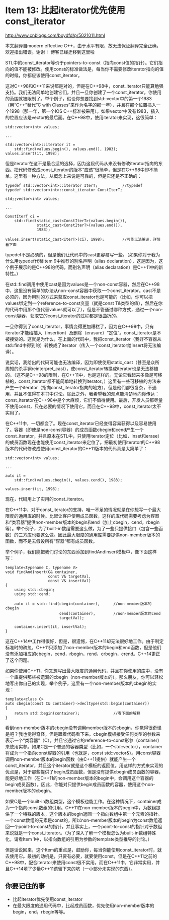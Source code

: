 # Item 13: 比起iterator优先使用const_iterator
http://www.cnblogs.com/boydfd/p/5021011.html

本文翻译自modern effective C++，由于水平有限，故无法保证翻译完全正确，欢迎指出错误。谢谢！
博客已经迁移到这里啦

STL中的const_iterator等价于pointers-to-const（指向const值的指针）。它们指向的值不能被修改。使用const的标准做法是，每当你不需要修改iterator指向的值的时候，你都应该使用const_iterator。

这对C++98和C++11来说都是对的，但是在C++98中，const_iterator只能算勉强支持。我们无法简单地创建它们，并且一旦你创建了一个const_iterator，你使用的范围就被限制了。举个例子，假设你想要找到std::vector中的第一个1983（用“C++”替代“C with Classes”来作为名字的那一年），并且在那个位置插入一个1998（那一年，第一个IOS C++标准被采用）。如果vector中没有1983，插入的位置应该是vector的最后面。在C++98中，使用iterator来实现，这很简单：
```
std::vector<int> values;

...

std::vector<int>::iterator it =
    std::find(values.begin(), values.end(), 1983);
values.insert(it, 1998);
```
但是iterator在这不是最合适的选择，因为这段代码从来没有修改iterator指向的东西。把代码修改成const_iterator的版本“应该”很简单，但是在C++98中却不简单。这里有一种方法，从概念上来说是可靠的，但是它还是不正确的：

```
typedef std::vector<int>::iterator IterT;           //typedef
typedef std::vector<int>::const_iterator ConstIterT;

std;;vector<int> values;

...

ConstIterT ci = 
    std::find(static_cast<ConstIterT>(values.begin()),
              static_cast<ConstIterT>(values.end()),
              1983);

values.insert(static_cast<IterT>(ci), 1998);        //可能无法编译，详情看下面
```
typedef不是必须的，但是他们让代码中的cast更容易写一些。（如果你对于我为什么用typedef代替Item 9中推荐的别名声明（alias declaration），这是因为，这个例子展示的是C++98的代码，而别名声明（alias declaration）是C++11中的新特性。）

在std::find调用中使用cast是因为values是一个non-const容器，然后在C++98中，这里没有简单的办法从non-const容器中获取一个const_iterator。cast不是必须的，因为用别的方式来获取const_iterator也是可能的（比如，你可以把values绑定到一个reference-to-const变量（就是const T&类型的值），然后在你的代码中用那个值代替values就可以了），但是不管通过哪种方式，通过一个non-const容器，获取它的const_iterator的过程都是很曲折的。

一旦你得到了const_iterator，事情变得更加糟糕了，因为在C++98中，只有iterator才能给插入（insertion）及删除（erasure）“定位”。const_iterator是不被接受的。这就是为什么，在上面的代码中，我把const_iterator（我好不容器从std::find中得到的）转换成了iterator（传入一个const_iterator给insert将无法编译）。

说实话，我给出的代码可能也无法编译，因为即使使用static_cast（甚至是众所周知的杀手锏reinterpret_cast），使const_iterator转换成iterator也是无法移植的。（这不是C++98的限制，在C++11中，也是这样的。无论它看起来多像是可移植的，const_iterator都不能简单地转换到iterator。）这里有一些可移植的方法来产生一个iterator（指向const_iterator指向的地方），但是他们都很复杂，不通用，并且不值得在本书中讨论。除此之外，我希望我的观点能清楚地向你传达：const_iterator在C++98中是个大麻烦，它们不值得使用。最后，开发人员都尽量不使用const，只在必要的情况下使用它，而且在C++98中，const_iterator太不实用了。

在C++11中，一切都变了。现在const_iterator已经变得容易获得以及容易使用了。容器（即使是non-const容器）的成员函数cbegin和cend产生一个const_iterator，并且原本在STL中，只使用iterator定位（比如，inset和erase）的成员函数现在也能使用const_iterator来定位了。把最初使用iterator的C++98版本的代码修改成使用const_iterator的C++11版本的代码真是太简单了：

```
std::vector<int> values;

...

auto it = 
    std::find(values.cbegin(), values.cend(), 1983);    

values.insert(it, 1998);
```
现在，代码用上了实用的const_iterator。

在C++11中，对于const_iterator的支持，唯一不足的情况就是在你想写一个最大限度的通用库的时候。比起让客户使用成员函数，这样的库代码需要考虑为容器和“类容器”提供non-member版本的begin和end（加上cbegin，cend，rbegin等）。举个例子，为了built-in数组需要这么做，为了一些只提供接口（包含一些函数）的三方库也要这么做。因此最大限度的通用库需要提供non-member版本的函数，而不是去假设所有“容器”都有成员函数。

举个例子，我们能把我们讨论的东西添加到findAndInsert模板中，像下面这样写：

```
template<typename C, typename V>
void findAndInsert(C& container,                
                   const V& targetVal,
                   const V& insertVal)
{
    using std::cbegin;
    using std::cend;

    auto it = std::find(cbegin(container),      //non-member版本的cbegin
                        cend(container),        //non-member版本的cend
                        targetVal);

    container.insert(it, insertVal);
}
```
这在C++14中工作得很好，但是，很遗憾，在C++11却无法很好地工作。由于制定标准时的疏忽，C++11只添加了non-member版本的begin和end函数，但是他们没有添加相应的cbegin，cend，rbegin，rend，crbegin，crend。C++14更正了这个问题。

如果你使用C++11，你又想写出最大限度的通用代码，并且在你使用的库中，没有一个库提供那些被遗漏的cbegin（non-member版本的）。那么朋友，你可以轻松地写出你自己的实现，举个例子，这里有一个non-member版本的cbegin的实现：

```
template<class C>
auto cbegin(const C& container)->decltype(std::begin(container))
{
    return std::begin(container);               //看下面的解释
}
```
看到non-member版本的cbegin没有调用member版本的cbegin，你觉得很奇怪是吧？我也觉得奇怪，但是跟着代码看下来。cbegin模板接受任何类型的参数来表示一个“类容器”（C），并且它通过它的reference-to-const形参（container）来使用实参。如果C是一个普通的容器类型（比如，一个std::vector），container将成为一个指向const容器的引用（也就是，const std::vector<int>&）。用const容器调用non-member版本的begin函数（由C++11提供）就能产生一个const_iterator，并且这个iterator就是这个模板的返回值。用这样的方式来实现的优点是，对于那些提供了begin成员函数，但是没有提供cbegin成员函数的容器，能更好地工作（在C++11的non-member版本的begin中，会调用这个容器的begin成员函数）。因此，你能对只提供begin成员函数的容器，使用这个non-member版本的cbegin。

如果C是一个built-in数组类型，这个模板也能工作。在这种情况下，container成为一个指向const数组的引用。C++11在non-member版本的begin中，为数组提供了一个特殊的版本，这个版本的begin返回一个指向数组中第一个元素的指针。一个const数组的元素是const的，所以non-member版本的begin为const数组返回一个point-to-const的指针，并且事实上，一个point-to-const的指针对于数组来说就是一个const_iterator。（为了深入了解一个模板怎么为built-in数组特殊化，请看Item 1中，以指向数组的引用为参数的template类型推导的讨论。）

但是话说回来，这个Item的重点是，鼓励你，每当你能使用const_iterator时，就去使用它。最初的动机是，只要有必要，就要使用const，但是在C++11之前的C++98中，配合iterator来使用const很不实用。而在C++11中，它非常实用，并且C++14填了少量C++11遗留下来的坑（一小部分未实现的东西）。

## 你要记住的事

- 比起iterator优先使用const_iterator
- 在最大限度的通用代码中，比起成员函数，优先使用non-member版本的begin，end，rbegin等等。
